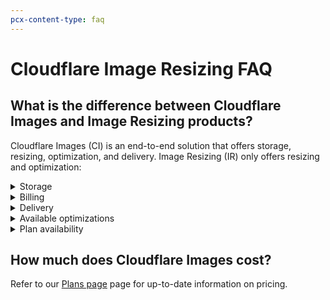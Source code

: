 ```yaml
---
pcx-content-type: faq
---
```


# Cloudflare Image Resizing FAQ

## What is the difference between Cloudflare Images and Image Resizing products?

Cloudflare Images (CI) is an end-to-end solution that offers storage, resizing, optimization, and delivery. Image Resizing (IR) only offers resizing and optimization:

<details>
<summary>Storage</summary>
<div>

**CI** - images are stored at Cloudflare.

**IR** - images can be stored anywhere on the Internet as long as it has public access.

</div>
</details>

<details>
<summary>Billing</summary>
<div>

**CI** - Cloudflare charges by images served (regardless of them being cached or not), and images stored.

**IR** - Cloudflare charges when there are cache misses.

</div>
</details>

<details>
<summary>Delivery</summary>
<div>

**CI** - images are served from `imagedelivdery.net`.

**IR** - images are served from a customers' domain on Cloudflare.

</div>
</details>

<details>
<summary>Available optimizations</summary>
<div>

**CI** - Mote info on Cloudflare Images optimizations can be found in [Resizing Images](../../cloudflare-images/resize-images).

**IR** - More info on Image Resizing optimizations can be found in [URL format options](../../image-resizing/url-format#options).

</div>
</details>

<details>
<summary>Plan availability</summary>
<div>

**CI** - available to any plan.

**IR** - available with Pro, Biz, and Ent plans.

</div>
</details>

## How much does Cloudflare Images cost?

Refer to our [Plans page](https://www.cloudflare.com/plans/) page for up-to-date information on pricing.
